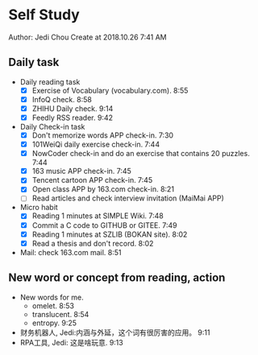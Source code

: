 # Self Study

Author: Jedi Chou
Create at 2018.10.26 7:41 AM

## Daily task

* Daily reading task
  -[x] Exercise of Vocabulary (vocabulary.com). 8:55
  -[x] InfoQ check. 8:58
  -[x] ZHIHU Daily check. 9:14
  -[x] Feedly RSS reader. 9:42

* Daily Check-in task
  -[x] Don't memorize words APP check-in. 7:30
  -[x] 101WeiQi daily exercise check-in. 7:44
  -[x] NowCoder check-in and do an exercise that contains 20 puzzles. 7:44
  -[x] 163 music APP check-in. 7:45
  -[x] Tencent cartoon APP check-in. 7:45
  -[x] Open class APP by 163.com check-in. 8:21  
  -[ ] Read articles and check interview invitation (MaiMai APP)

* Micro habit
  -[x] Reading 1 minutes at SIMPLE Wiki. 7:48
  -[x] Commit a C code to GITHUB or GITEE. 7:49
  -[x] Reading 1 minutes at SZLIB (BOKAN site). 8:02
  -[x] Read a thesis and don't record. 8:02

* Mail: check 163.com mail. 8:51

## New word or concept from reading, action

* New words for me.
  * omelet. 8:53
  * translucent. 8:54
  * entropy. 9:25
* 财务机器人, Jedi:内涵与外延，这个词有很厉害的应用。 9:11
* RPA工具, Jedi: 这是啥玩意. 9:13